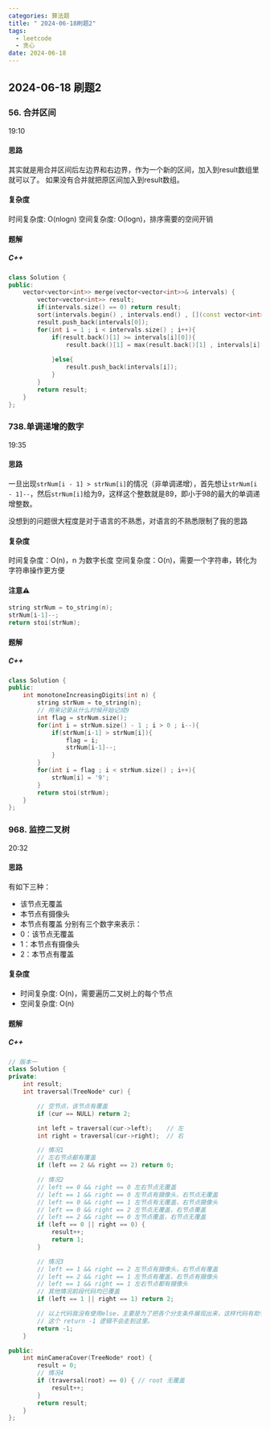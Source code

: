 ```yaml
---
categories: 算法题
title: " 2024-06-18刷题2"
tags:
  - leetcode
  - 贪心
date: 2024-06-18
---
```

## 2024-06-18 刷题2
### 56. 合并区间
19:10
#### 思路
其实就是用合并区间后左边界和右边界，作为一个新的区间，加入到result数组里就可以了。
如果没有合并就把原区间加入到result数组。
#### 复杂度
时间复杂度: O(nlogn)
空间复杂度: O(logn)，排序需要的空间开销
#### 题解
##### C++
```C++
class Solution {
public:
    vector<vector<int>> merge(vector<vector<int>>& intervals) {
        vector<vector<int>> result;
        if(intervals.size() == 0) return result;
        sort(intervals.begin() , intervals.end() , [](const vector<int> &a , const vector<int> &b){return a[0] < b[0];});
        result.push_back(intervals[0]);        
        for(int i = 1 ; i < intervals.size() ; i++){
            if(result.back()[1] >= intervals[i][0]){
                result.back()[1] = max(result.back()[1] , intervals[i][1]);
                
            }else{
                result.push_back(intervals[i]);
            }
        }
        return result;
    }
};
```



### 738.单调递增的数字 
19:35
#### 思路
一旦出现`strNum[i - 1] > strNum[i]`的情况（非单调递增），首先想让`strNum[i - 1]--`，然后`strNum[i]`给为9，这样这个整数就是89，即小于98的最大的单调递增整数。

没想到的问题很大程度是对于语言的不熟悉，对语言的不熟悉限制了我的思路
#### 复杂度
时间复杂度：O(n)，n 为数字长度
空间复杂度：O(n)，需要一个字符串，转化为字符串操作更方便
#### 注意⚠️
```C++
string strNum = to_string(n);    
strNum[i-1]--;
return stoi(strNum);
```
#### 题解
##### C++
```C++
class Solution {
public:
    int monotoneIncreasingDigits(int n) {
        string strNum = to_string(n);    
        // 用来记录从什么时候开始记成9
        int flag = strNum.size();
        for(int i = strNum.size() - 1 ; i > 0 ; i--){
            if(strNum[i-1] > strNum[i]){
                flag = i;
                strNum[i-1]--;
            }
        }
        for(int i = flag ; i < strNum.size() ; i++){
            strNum[i] = '9';
        }
        return stoi(strNum);
    }
};
```

### 968. 监控二叉树
20:32
#### 思路
有如下三种：
- 该节点无覆盖
- 本节点有摄像头
- 本节点有覆盖
分别有三个数字来表示：
- 0：该节点无覆盖
- 1：本节点有摄像头
- 2：本节点有覆盖
#### 复杂度
- 时间复杂度: O(n)，需要遍历二叉树上的每个节点
- 空间复杂度: O(n)
#### 题解
##### C++
```C++
// 版本一
class Solution {
private:
    int result;
    int traversal(TreeNode* cur) {

        // 空节点，该节点有覆盖
        if (cur == NULL) return 2;

        int left = traversal(cur->left);    // 左
        int right = traversal(cur->right);  // 右

        // 情况1
        // 左右节点都有覆盖
        if (left == 2 && right == 2) return 0;

        // 情况2
        // left == 0 && right == 0 左右节点无覆盖
        // left == 1 && right == 0 左节点有摄像头，右节点无覆盖
        // left == 0 && right == 1 左节点有无覆盖，右节点摄像头
        // left == 0 && right == 2 左节点无覆盖，右节点覆盖
        // left == 2 && right == 0 左节点覆盖，右节点无覆盖
        if (left == 0 || right == 0) {
            result++;
            return 1;
        }

        // 情况3
        // left == 1 && right == 2 左节点有摄像头，右节点有覆盖
        // left == 2 && right == 1 左节点有覆盖，右节点有摄像头
        // left == 1 && right == 1 左右节点都有摄像头
        // 其他情况前段代码均已覆盖
        if (left == 1 || right == 1) return 2;

        // 以上代码我没有使用else，主要是为了把各个分支条件展现出来，这样代码有助于读者理解
        // 这个 return -1 逻辑不会走到这里。
        return -1;
    }

public:
    int minCameraCover(TreeNode* root) {
        result = 0;
        // 情况4
        if (traversal(root) == 0) { // root 无覆盖
            result++;
        }
        return result;
    }
};
```



